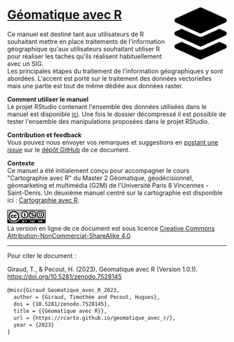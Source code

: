 # [Géomatique avec R](https://rcarto.github.io/geomatique_avec_r/) <img src="img/layer-group-solid.svg" width="120" align="right"/>

Ce manuel est destiné tant aux utilisateurs de R souhaitant mettre en place traitements de l'information géographique qu'aux utilisateurs souhaitant utiliser R pour réaliser les taches qu'ils réalisent habituellement avec un SIG.   
Les principales étapes du traitement de l'information géographiques y sont abordées. 
L'accent est porté sur le traitement des données vectorielles mais une partie est tout de même dédiée aux données raster. 

**Comment utiliser le manuel**  
Le projet RStudio contenant l'ensemble des données utilisées dans le manuel est disponible [ici](https://github.com/rCarto/geodata/archive/refs/heads/main.zip). 
Une fois le dossier décompressé il est possible de tester l'ensemble des manipulations proposées dans le projet RStudio.  

**Contribution et feedback**  
Vous pouvez nous envoyer vos remarques et suggestions en [postant une *issue*](https://github.com/rCarto/geomatique_avec_r/issues) sur le [dépôt GitHub](https://github.com/rCarto/geomatique_avec_r) de ce document. 


**Contexte**  
Ce manuel a été initialement conçu pour accompagner le cours "Cartographie avec R" 
du Master 2 Géomatique, géodécisionnel, géomarketing et multimédia (G2M) de 
l'Université Paris 8 Vincennes - Saint-Denis. 
Un deuxième manuel centré sur la cartographie est disponible ici :
[Cartographie avec R](https://rcarto.github.io/cartographie_avec_r/).


![](img/by-nc-sa.png)  
La version en ligne de ce document est sous licence [Creative Commons Attribution-NonCommercial-ShareAlike 4.0](http://creativecommons.org/licenses/by-nc-sa/4.0/). 

--------
Pour citer le document :  

Giraud, T., & Pecout, H. (2023). Géomatique avec R (Version 1.0.1). https://doi.org/10.5281/zenodo.7528145  

```
@misc{Giraud_Geomatique_avec_R_2023,
  author = {Giraud, Timothée and Pecout, Hugues},
  doi = {10.5281/zenodo.7528145},
  title = {{Géomatique avec R}},
  url = {https://rcarto.github.io/geomatique_avec_r/},
  year = {2023}
}
```
